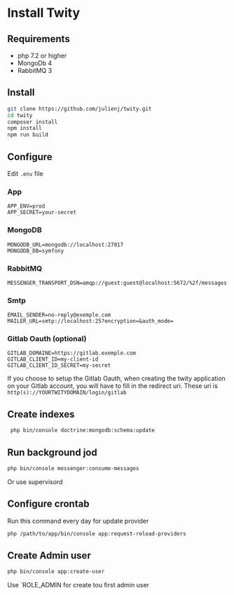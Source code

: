 # Install Twity

## Requirements

- php 7.2 or higher
- MongoDb 4
- RabbitMQ 3

## Install

```bash
git clone https://github.com/julienj/twity.git
cd twity
composer install
npm install
npm run build
```

## Configure

Edit `.env` file

### App


```dotenv
APP_ENV=prod
APP_SECRET=your-secret
```

### MongoDB

```dotenv
MONGODB_URL=mongodb://localhost:27017
MONGODB_DB=symfony
```

### RabbitMQ

```dotenv
MESSENGER_TRANSPORT_DSN=amqp://guest:guest@localhost:5672/%2f/messages
```

### Smtp

```dotenv
EMAIL_SENDER=no-reply@exemple.com
MAILER_URL=smtp://localhost:25?encryption=&auth_mode=
```

### Gitlab Oauth (optional)

```dotenv
GITLAB_DOMAINE=https://gitlab.exemple.com
GITLAB_CLIENT_ID=my-client-id
GITLAB_CLIENT_ID_SECRET=my-secret
```

If you choose to setup the Gitlab Oauth, when creating the twity application on your Gitlab account, you will have to
fill in the redirect uri. These uri is `http(s)://YOURTWITYDOMAIN/login/gitlab`

## Create indexes

```bash
 php bin/console doctrine:mongodb:schema:update
````


## Run background jod

```bash
php bin/console messenger:consume-messages
```

Or use supervisord

## Configure crontab

Run this command every day for update provider

```bash
php /path/to/app/bin/console app:request-reload-providers
````

## Create Admin user

```bash
php bin/console app:create-user
```
Use `ROLE_ADMIN for create tou first admin user
